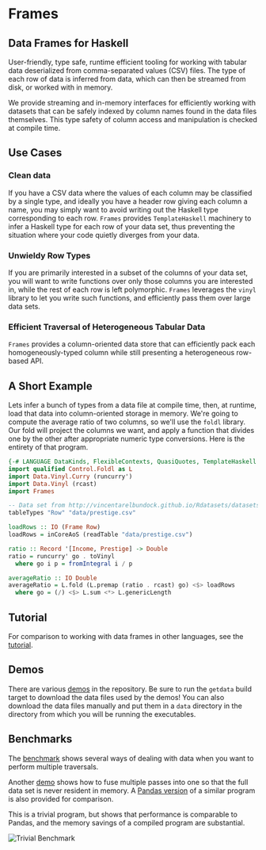 # Frames
## Data Frames for Haskell

User-friendly, type safe, runtime efficient tooling for working with
tabular data deserialized from comma-separated values (CSV) files. The
type of each row of data is inferred from data, which can then be
streamed from disk, or worked with in memory.

We provide streaming and in-memory interfaces for efficiently working
with datasets that can be safely indexed by column names found in the
data files themselves. This type safety of column access and
manipulation is checked at compile time.

## Use Cases

### Clean data
If you have a CSV data where the values of each column may be classified by a single type, and ideally you have a header row giving each column a name, you may simply want to avoid writing out the Haskell type corresponding to each row. `Frames` provides `TemplateHaskell` machinery to infer a Haskell type for each row of your data set, thus preventing the situation where your code quietly diverges from your data.

### Unwieldy Row Types
If you are primarily interested in a subset of the columns of your data set, you will want to write functions over only those columns you are interested in, while the rest of each row is left polymorphic. `Frames` leverages the `vinyl` library to let you write such functions, and efficiently pass them over large data sets.

### Efficient Traversal of Heterogeneous Tabular Data
`Frames` provides a column-oriented data store that can efficiently pack each homogeneously-typed column while still presenting a heterogeneous row-based API.

## A Short Example
Lets infer a bunch of types from a data file at compile time, then, at runtime, load that data into column-oriented storage in memory. We're going to compute the average ratio of two columns, so we'll use the `foldl` library. Our fold will project the columns we want, and apply a function that divides one by the other after appropriate numeric type conversions. Here is the entirety of that program.

```haskell
{-# LANGUAGE DataKinds, FlexibleContexts, QuasiQuotes, TemplateHaskell #-}
import qualified Control.Foldl as L
import Data.Vinyl.Curry (runcurry')
import Data.Vinyl (rcast)
import Frames

-- Data set from http://vincentarelbundock.github.io/Rdatasets/datasets.html
tableTypes "Row" "data/prestige.csv"

loadRows :: IO (Frame Row)
loadRows = inCoreAoS (readTable "data/prestige.csv")

ratio :: Record '[Income, Prestige] -> Double
ratio = runcurry' go . toVinyl
  where go i p = fromIntegral i / p

averageRatio :: IO Double
averageRatio = L.fold (L.premap (ratio . rcast) go) <$> loadRows
  where go = (/) <$> L.sum <*> L.genericLength
```

## Tutorial
For comparison to working with data frames in other languages, see the
[tutorial](http://acowley.github.io/Frames/).

## Demos
There are various
[demos](https://github.com/acowley/Frames/tree/master/demo) in the repository. Be sure to run the `getdata` build target to download the data files used by the demos! You can also download the data files manually and put them in a `data` directory in the directory from which you will be running the executables.

## Benchmarks
The [benchmark](benchmarks/InsuranceBench.hs) shows several ways of
dealing with data when you want to perform multiple traversals.

Another [demo](benchmarks/BenchDemo.hs) shows how to fuse multiple
passes into one so that the full data set is never resident in
memory. A [Pandas version](benchmarks/panda.py) of a similar program
is also provided for comparison.

This is a trivial program, but shows that performance is comparable to
Pandas, and the memory savings of a compiled program are substantial.

![Trivial Benchmark](https://pbs.twimg.com/media/B71az_CCUAAgscq.png:large)
